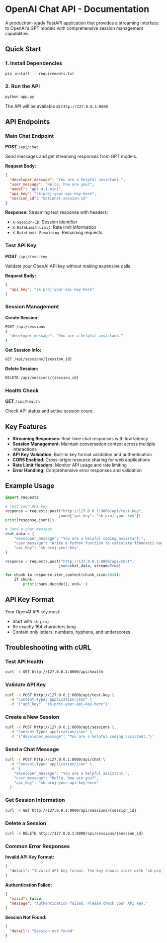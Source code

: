 # OpenAI Chat API - Documentation

A production-ready FastAPI application that provides a streaming interface to OpenAI's GPT models with comprehensive session management capabilities.

## Quick Start

### 1. Install Dependencies
```bash
pip install -r requirements.txt
```

### 2. Run the API
```bash
python app.py
```
The API will be available at `http://127.0.0.1:8000`

## API Endpoints

### Main Chat Endpoint
**POST** `/api/chat`

Send messages and get streaming responses from GPT models.

**Request Body:**
```json
{
  "developer_message": "You are a helpful assistant.",
  "user_message": "Hello, how are you?",
  "model": "gpt-4.1-mini",
  "api_key": "sk-proj-your-api-key-here",
  "session_id": "optional-session-id"
}
```

**Response:** Streaming text response with headers:
- `X-Session-ID`: Session identifier
- `X-RateLimit-Limit`: Rate limit information
- `X-RateLimit-Remaining`: Remaining requests

### Test API Key
**POST** `/api/test-key`

Validate your OpenAI API key without making expensive calls.

**Request Body:**
```json
{
  "api_key": "sk-proj-your-api-key-here"
}
```

### Session Management

**Create Session:**
```bash
POST /api/sessions
{
  "developer_message": "You are a helpful assistant."
}
```

**Get Session Info:**
```bash
GET /api/sessions/{session_id}
```

**Delete Session:**
```bash
DELETE /api/sessions/{session_id}
```

### Health Check
**GET** `/api/health`

Check API status and active session count.

## Key Features

- **Streaming Responses**: Real-time chat responses with low latency
- **Session Management**: Maintain conversation context across multiple interactions
- **API Key Validation**: Built-in key format validation and authentication
- **CORS Enabled**: Cross-origin resource sharing for web applications
- **Rate Limit Headers**: Monitor API usage and rate limiting
- **Error Handling**: Comprehensive error responses and validation

## Example Usage

```python
import requests

# Test your API key
response = requests.post("http://127.0.0.1:8000/api/test-key", 
                        json={"api_key": "sk-proj-your-key"})
print(response.json())

# Send a chat message
chat_data = {
    "developer_message": "You are a helpful coding assistant.",
    "user_message": "Write a Python function to calculate fibonacci numbers.",
    "api_key": "sk-proj-your-key"
}

response = requests.post("http://127.0.0.1:8000/api/chat", 
                        json=chat_data, stream=True)

for chunk in response.iter_content(chunk_size=1024):
    if chunk:
        print(chunk.decode(), end='')
```

## API Key Format

Your OpenAI API key must:
- Start with `sk-proj-`
- Be exactly 164 characters long
- Contain only letters, numbers, hyphens, and underscores

## Troubleshooting with cURL

### Test API Health
```bash
curl -X GET http://127.0.0.1:8000/api/health
```

### Validate API Key
```bash
curl -X POST http://127.0.0.1:8000/api/test-key \
  -H "Content-Type: application/json" \
  -d '{"api_key": "sk-proj-your-api-key-here"}'
```

### Create a New Session
```bash
curl -X POST http://127.0.0.1:8000/api/sessions \
  -H "Content-Type: application/json" \
  -d '{"developer_message": "You are a helpful coding assistant."}'
```

### Send a Chat Message
```bash
curl -X POST http://127.0.0.1:8000/api/chat \
  -H "Content-Type: application/json" \
  -d '{
    "developer_message": "You are a helpful assistant.",
    "user_message": "Hello, how are you?",
    "api_key": "sk-proj-your-api-key-here"
  }'
```

### Get Session Information
```bash
curl -X GET http://127.0.0.1:8000/api/sessions/{session_id}
```

### Delete a Session
```bash
curl -X DELETE http://127.0.0.1:8000/api/sessions/{session_id}
```

### Common Error Responses

**Invalid API Key Format:**
```json
{
  "detail": "Invalid API Key format. The key should start with 'sk-proj-' and be 164 characters long."
}
```

**Authentication Failed:**
```json
{
  "valid": false,
  "message": "Authentication failed. Please check your API key."
}
```

**Session Not Found:**
```json
{
  "detail": "Session not found"
}
``` 
